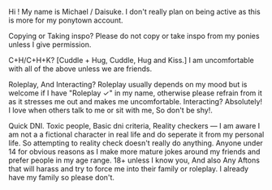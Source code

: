 Hi ! My name is Michael / Daisuke. I don't really plan on being active as this is more for my ponytown account.


Copying or Taking inspo? Please do not copy or take inspo from my ponies unless I give permission.


C+H/C+H+K? [Cuddle + Hug, Cuddle, Hug and Kiss.] I am uncomfortable with all of the above unless we are friends. 


Roleplay, And Interacting? Roleplay usually depends on my mood but is welcome if I have "Roleplay ✓" in my name, otherwise please refrain from it as it stresses me out and makes me uncomfortable. Interacting? Absolutely! I love when others talk to me or sit with me, So don't be shy!.


Quick DNI. Toxic people, Basic dni criteria, Reality checkers — I am aware I am not a a fictional character in real life and do seperate it from my personal life. So attempting to reality check doesn't really do anything. Anyone under 14 for obvious reasons as I make more mature jokes around my friends and prefer people in my age range. 18+ unless I know you, And also Any Aftons that will harass and try to force me into their family or roleplay. I already have my family so please don't.
